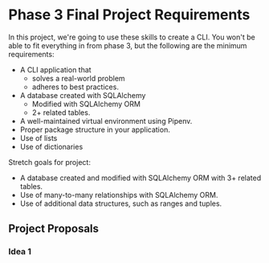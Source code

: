 # Phase 3 Final Project Requirements

In this project, we're going to use these skills to create a CLI. You won't be able to fit everything in from phase 3, but the following are the minimum requirements:

- A CLI application that
  - solves a real-world problem
  - adheres to best practices.
- A database created with SQLAlchemy
  - Modified with SQLAlchemy ORM
  - 2+ related tables.
- A well-maintained virtual environment using Pipenv.
- Proper package structure in your application.
- Use of lists
- Use of dictionaries

Stretch goals for project:

- A database created and modified with SQLAlchemy ORM with 3+ related tables.
- Use of many-to-many relationships with SQLAlchemy ORM.
- Use of additional data structures, such as ranges and tuples.

## Project Proposals

### Idea 1
